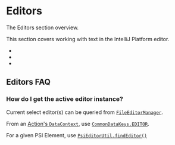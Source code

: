 <!-- Copyright 2000-2023 JetBrains s.r.o. and contributors. Use of this source code is governed by the Apache 2.0 license. -->

# Editors

<link-summary>The Editors section overview.</link-summary>

This section covers working with text in the IntelliJ Platform editor.
* [](editor_basics.md)
* [](text_selection.md)
* [](multiple_carets.md)

## Editors FAQ

### How do I get the active editor instance?

Current select editor(s) can be queried from [`FileEditorManager`](%gh-ic%/platform/analysis-api/src/com/intellij/openapi/fileEditor/FileEditorManager.java).

From an [Action's `DataContext`](action_system.md#determining-the-action-context), use [`CommonDataKeys.EDITOR`](%gh-ic%/platform/editor-ui-api/src/com/intellij/openapi/actionSystem/CommonDataKeys.java).

For a given PSI Element, use [`PsiEditorUtil.findEditor()`](%gh-ic%/platform/editor-ui-api/src/com/intellij/psi/util/PsiEditorUtil.java)
